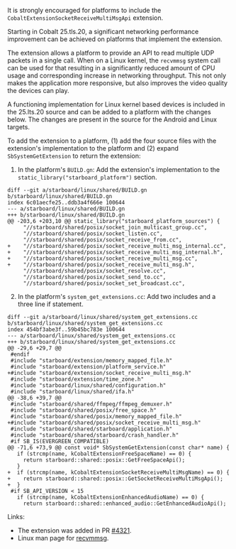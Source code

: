 It is strongly encouraged for platforms to include the
`CobaltExtensionSocketReceiveMultiMsgApi` extension.

Starting in Cobalt 25.tls.20, a significant networking performance
improvement can be achieved on platforms that implement the
extension.

The extension allows a platform to provide an API to read multiple
UDP packets in a single call.  When on a Linux kernel, the `recvmmsg`
system call can be used for that resulting in a significantly reduced
amount of CPU usage and corresponding increase in networking
throughput.  This not only makes the application more responsive, but
also improves the video quality the devices can play.

A functioning implementation for Linux kernel based devices is
included in the 25.lts.20 source and can be added to a platform with
the changes below.  The changes are present in the source for the
Android and Linux targets.

To add the extension to a platform, (1) add the four source files
with the extension's implementation to the platform and (2) expand
`SbSystemGetExtension` to return the extension:

1.  In the platform's `BUILD.gn`: 
    Add the extension's implementation to the
    `static_library("starboard_platform")` section.

```
diff --git a/starboard/linux/shared/BUILD.gn b/starboard/linux/shared/BUILD.gn
index 6c01aecfe25..ddb3a4f666e 100644
--- a/starboard/linux/shared/BUILD.gn
+++ b/starboard/linux/shared/BUILD.gn
@@ -203,6 +203,10 @@ static_library("starboard_platform_sources") {
     "//starboard/shared/posix/socket_join_multicast_group.cc",
     "//starboard/shared/posix/socket_listen.cc",
     "//starboard/shared/posix/socket_receive_from.cc",
+    "//starboard/shared/posix/socket_receive_multi_msg_internal.cc",
+    "//starboard/shared/posix/socket_receive_multi_msg_internal.h",
+    "//starboard/shared/posix/socket_receive_multi_msg.cc",
+    "//starboard/shared/posix/socket_receive_multi_msg.h",
     "//starboard/shared/posix/socket_resolve.cc",
     "//starboard/shared/posix/socket_send_to.cc",
     "//starboard/shared/posix/socket_set_broadcast.cc",
```

2.  In the platform's `system_get_extensions.cc`: 
    Add two includes and a three line if statement.

```
diff --git a/starboard/linux/shared/system_get_extensions.cc b/starboard/linux/shared/system_get_extensions.cc
index 454bf3abe3f..59b45bc783e 100644
--- a/starboard/linux/shared/system_get_extensions.cc
+++ b/starboard/linux/shared/system_get_extensions.cc
@@ -29,6 +29,7 @@
 #endif
 #include "starboard/extension/memory_mapped_file.h"
 #include "starboard/extension/platform_service.h"
+#include "starboard/extension/socket_receive_multi_msg.h"
 #include "starboard/extension/time_zone.h"
 #include "starboard/linux/shared/configuration.h"
 #include "starboard/linux/shared/ifa.h"
@@ -38,6 +39,7 @@
 #include "starboard/shared/ffmpeg/ffmpeg_demuxer.h"
 #include "starboard/shared/posix/free_space.h"
 #include "starboard/shared/posix/memory_mapped_file.h"
+#include "starboard/shared/posix/socket_receive_multi_msg.h"
 #include "starboard/shared/starboard/application.h"
 #include "starboard/shared/starboard/crash_handler.h"
 #if SB_IS(EVERGREEN_COMPATIBLE)
@@ -71,6 +73,9 @@ const void* SbSystemGetExtension(const char* name) {
   if (strcmp(name, kCobaltExtensionFreeSpaceName) == 0) {
     return starboard::shared::posix::GetFreeSpaceApi();
   }
+  if (strcmp(name, kCobaltExtensionSocketReceiveMultiMsgName) == 0) {
+    return starboard::shared::posix::GetSocketReceiveMultiMsgApi();
+  }
 #if SB_API_VERSION < 15
   if (strcmp(name, kCobaltExtensionEnhancedAudioName) == 0) {
     return starboard::shared::enhanced_audio::GetEnhancedAudioApi();
```

Links:

+   The extension was added in PR [#4321](https://github.com/youtube/cobalt/pull/4321).
+   Linux man page for [recvmmsg](https://man7.org/linux/man-pages/man2/recvmmsg.2.html).
